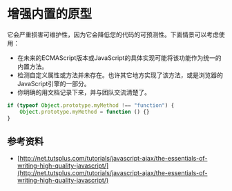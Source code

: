 ﻿# 增强内置的原型
它会严重损害可维护性，因为它会降低您的代码的可预测性。下面情景可以考虑使用：
- 在未来的ECMAScript版本或JavaScript的具体实现可能将该功能作为统一的内置方法。
- 检测自定义属性或方法并未存在。也许其它地方实现了该方法，或是浏览器的JavaScript引擎的一部分。
- 你明确的用文档记录下来，并与团队交流清楚了。

```javascript
if (typeof Object.prototype.myMethod !== "function") {
	Object.prototype.myMethod = function () {}
}
```

## 参考资料
- [http://net.tutsplus.com/tutorials/javascript-ajax/the-essentials-of-writing-high-quality-javascript/](http://net.tutsplus.com/tutorials/javascript-ajax/the-essentials-of-writing-high-quality-javascript/)